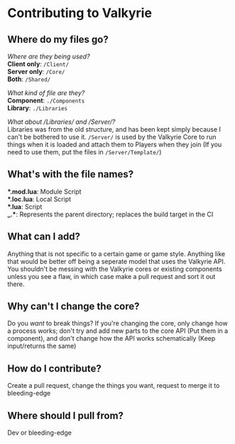 Contributing to Valkyrie
===

Where do my files go?
---
*Where are they being used?*   
**Client only**: `/Client/`  
**Server only**: `/Core/`  
**Both**: `/Shared/`

*What kind of file are they?*  
**Component**: `./Components`  
**Library**: `./Libraries`

*What about /Libraries/ and /Server/?*  
Libraries was from the old structure, and has been kept simply because I can't
be bothered to use it. `/Server/` is used by the Valkyrie Core to run things when
it is loaded and attach them to Players when they join (If you need to use them,
put the files in `/Server/Template/`)

What's with the file names?
---
**\*.mod.lua**: Module Script  
**\*.loc.lua**: Local Script  
**\*.lua**: Script  
**_.\***: Represents the parent directory; replaces the build target in the CI

What can I add?
---
Anything that is not specific to a certain game or game style. Anything like
that would be better off being a seperate model that uses the Valkyrie API. You
shouldn't be messing with the Valkyrie cores or existing components unless you
see a flaw, in which case make a pull request and sort it out there.

Why can't I change the core?
---
Do you *want* to break things? If you're changing the core, only change how a 
process works; don't try and add new parts to the core API (Put them in a
component), and don't change how the API works schematically (Keep input/returns
the same)

How do I contribute?
---
Create a pull request, change the things you want, request to merge it to
bleeding-edge

Where should I pull from?
---
Dev or bleeding-edge